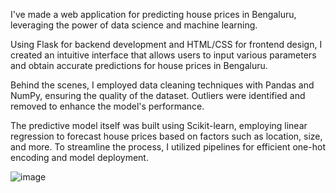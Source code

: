 I've made a web application for predicting house prices in Bengaluru, leveraging the power of data science and machine learning. 

Using Flask for backend development and HTML/CSS for frontend design, I created an intuitive interface that allows users to input various parameters and obtain accurate predictions for house prices in Bengaluru. 

Behind the scenes, I employed data cleaning techniques with Pandas and NumPy, ensuring the quality of the dataset. Outliers were identified and removed to enhance the model's performance. 

The predictive model itself was built using Scikit-learn, employing linear regression to forecast house prices based on factors such as location, size, and more. To streamline the process, I utilized pipelines for efficient one-hot encoding and model deployment.

![image](https://github.com/sanjaychauhan001/bangalore-house-price-prediction/assets/131572534/3bd807e2-71c4-4096-babc-09d218666eb9)
